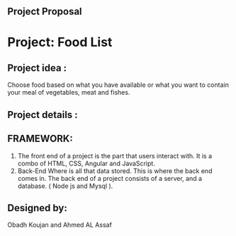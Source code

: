 ## Project Proposal

# Project: Food List

## Project idea :

Choose food based on what you have available or what you want to contain your meal of vegetables, meat and fishes.

## Project details :



## FRAMEWORK:

1. The front end of a project is the part that users interact with. It is a combo of HTML, CSS, Angular and JavaScript.
2. Back-End  Where is all that data stored. This is where the back end comes in. The back end of a project consists of a server, and a database. ( Node js and Mysql ).

## Designed by: 
Obadh Koujan and Ahmed AL Assaf

